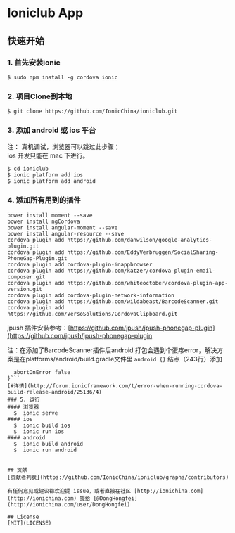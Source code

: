 # Ioniclub App



## 快速开始

### 1. 首先安装ionic
    $ sudo npm install -g cordova ionic

### 2. 项目Clone到本地
    $ git clone https://github.com/IonicChina/ioniclub.git

### 3. 添加 android 或 ios 平台
注： 真机调试，浏览器可以跳过此步骤；  
 ios 开发只能在 mac 下进行。
    
    $ cd ioniclub
    $ ionic platform add ios
    $ ionic platform add android

### 4. 添加所有用到的插件

    bower install moment --save
    bower install ngCordova
    bower install angular-moment --save
    bower install angular-resource --save
    cordova plugin add https://github.com/danwilson/google-analytics-plugin.git
    cordova plugin add https://github.com/EddyVerbruggen/SocialSharing-PhoneGap-Plugin.git
    cordova plugin add cordova-plugin-inappbrowser
    cordova plugin add https://github.com/katzer/cordova-plugin-email-composer.git
    cordova plugin add https://github.com/whiteoctober/cordova-plugin-app-version.git
    cordova plugin add cordova-plugin-network-information
    cordova plugin add https://github.com/wildabeast/BarcodeScanner.git
    cordova plugin add https://github.com/VersoSolutions/CordovaClipboard.git

jpush 插件安装参考：[https://github.com/jpush/jpush-phonegap-plugin](https://github.com/jpush/jpush-phonegap-plugin

  注：在添加了BarcodeScanner插件后android 打包会遇到个蛋疼error，解决方案是在platforms/android/build.gradle文件里 `android {}` 结点（243行）添加
  ```lintOptions {
    abortOnError false
}```
[#详情](http://forum.ionicframework.com/t/error-when-running-cordova-build-release-android/25136/4)
### 5. 运行
#### 浏览器
    $  ionic serve
#### ios
    $  ionic build ios
    $  ionic run ios
#### android
    $  ionic build android
    $  ionic run android


## 贡献
[贡献者列表](https://github.com/IonicChina/ioniclub/graphs/contributors)

有任何意见或建议都欢迎提 issue，或者直接在社区 [http://ionichina.com](http://ionichina.com) 提给 [@DongHongfei](http://ionichina.com/user/DongHongfei)

## License
[MIT](LICENSE)
